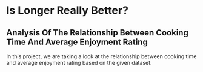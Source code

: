 # Is Longer Really Better? 
## Analysis Of The Relationship Between Cooking Time And Average Enjoyment Rating

In this project, we are taking a look at the relationship between cooking time and average enjoyment rating based on the given dataset.
